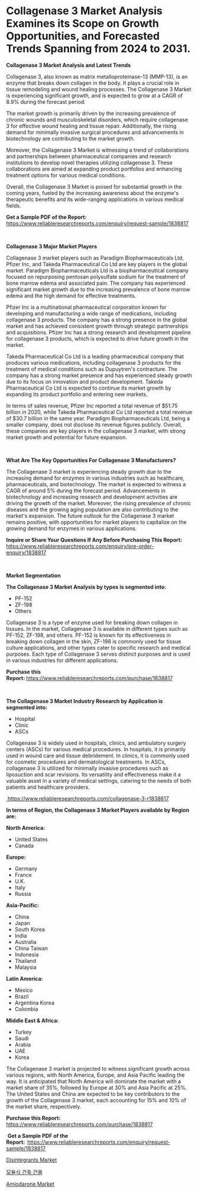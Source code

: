 <p><h1>Collagenase 3 Market Analysis Examines its Scope on Growth Opportunities, and Forecasted Trends Spanning from 2024 to 2031.</h1></p><p><strong>Collagenase 3 Market Analysis and Latest Trends</strong></p>
<p><p>Collagenase 3, also known as matrix metalloproteinase-13 (MMP-13), is an enzyme that breaks down collagen in the body. It plays a crucial role in tissue remodeling and wound healing processes. The Collagenase 3 Market is experiencing significant growth, and is expected to grow at a CAGR of 8.9% during the forecast period.</p><p>The market growth is primarily driven by the increasing prevalence of chronic wounds and musculoskeletal disorders, which require collagenase 3 for effective wound healing and tissue repair. Additionally, the rising demand for minimally invasive surgical procedures and advancements in biotechnology are contributing to the market growth.</p><p>Moreover, the Collagenase 3 Market is witnessing a trend of collaborations and partnerships between pharmaceutical companies and research institutions to develop novel therapies utilizing collagenase 3. These collaborations are aimed at expanding product portfolios and enhancing treatment options for various medical conditions.</p><p>Overall, the Collagenase 3 Market is poised for substantial growth in the coming years, fueled by the increasing awareness about the enzyme's therapeutic benefits and its wide-ranging applications in various medical fields.</p></p>
<p><strong>Get a Sample PDF of the Report:&nbsp;</strong> <a href="https://www.reliableresearchreports.com/enquiry/request-sample/1838817">https://www.reliableresearchreports.com/enquiry/request-sample/1838817</a></p>
<p>&nbsp;</p>
<p><strong>Collagenase 3 Major Market Players</strong></p>
<p><p>Collagenase 3 market players such as Paradigm Biopharmaceuticals Ltd, Pfizer Inc, and Takeda Pharmaceutical Co Ltd are key players in the global market. Paradigm Biopharmaceuticals Ltd is a biopharmaceutical company focused on repurposing pentosan polysulfate sodium for the treatment of bone marrow edema and associated pain. The company has experienced significant market growth due to the increasing prevalence of bone marrow edema and the high demand for effective treatments.</p><p>Pfizer Inc is a multinational pharmaceutical corporation known for developing and manufacturing a wide range of medications, including collagenase 3 products. The company has a strong presence in the global market and has achieved consistent growth through strategic partnerships and acquisitions. Pfizer Inc has a strong research and development pipeline for collagenase 3 products, which is expected to drive future growth in the market.</p><p>Takeda Pharmaceutical Co Ltd is a leading pharmaceutical company that produces various medications, including collagenase 3 products for the treatment of medical conditions such as Dupuytren's contracture. The company has a strong market presence and has experienced steady growth due to its focus on innovation and product development. Takeda Pharmaceutical Co Ltd is expected to continue its market growth by expanding its product portfolio and entering new markets.</p><p>In terms of sales revenue, Pfizer Inc reported a total revenue of $51.75 billion in 2020, while Takeda Pharmaceutical Co Ltd reported a total revenue of $30.7 billion in the same year. Paradigm Biopharmaceuticals Ltd, being a smaller company, does not disclose its revenue figures publicly. Overall, these companies are key players in the collagenase 3 market, with strong market growth and potential for future expansion.</p></p>
<p>&nbsp;</p>
<p><strong>What Are The Key Opportunities For Collagenase 3 Manufacturers?</strong></p>
<p><p>The Collagenase 3 market is experiencing steady growth due to the increasing demand for enzymes in various industries such as healthcare, pharmaceuticals, and biotechnology. The market is expected to witness a CAGR of around 5% during the forecast period. Advancements in biotechnology and increasing research and development activities are driving the growth of the market. Moreover, the rising prevalence of chronic diseases and the growing aging population are also contributing to the market's expansion. The future outlook for the Collagenase 3 market remains positive, with opportunities for market players to capitalize on the growing demand for enzymes in various applications.</p></p>
<p><strong>Inquire or Share Your Questions If Any Before Purchasing This Report:</strong> <a href="https://www.reliableresearchreports.com/enquiry/pre-order-enquiry/1838817">https://www.reliableresearchreports.com/enquiry/pre-order-enquiry/1838817</a></p>
<p>&nbsp;</p>
<p><strong>Market Segmentation</strong></p>
<p><strong>The Collagenase 3 Market Analysis by types is segmented into:</strong></p>
<p><ul><li>PF-152</li><li>ZF-198</li><li>Others</li></ul></p>
<p><p>Collagenase 3 is a type of enzyme used for breaking down collagen in tissues. In the market, Collagenase 3 is available in different types such as PF-152, ZF-198, and others. PF-152 is known for its effectiveness in breaking down collagen in the skin, ZF-198 is commonly used for tissue culture applications, and other types cater to specific research and medical purposes. Each type of Collagenase 3 serves distinct purposes and is used in various industries for different applications.</p></p>
<p><strong>Purchase this Report:&nbsp;</strong><a href="https://www.reliableresearchreports.com/purchase/1838817">https://www.reliableresearchreports.com/purchase/1838817</a></p>
<p>&nbsp;</p>
<p><strong>The Collagenase 3 Market Industry Research by Application is segmented into:</strong></p>
<p><ul><li>Hospital</li><li>Clinic</li><li>ASCs</li></ul></p>
<p><p>Collagenase 3 is widely used in hospitals, clinics, and ambulatory surgery centers (ASCs) for various medical procedures. In hospitals, it is primarily used in wound care and tissue debridement. In clinics, it is commonly used for cosmetic procedures and dermatological treatments. In ASCs, collagenase 3 is utilized for minimally invasive procedures such as liposuction and scar revisions. Its versatility and effectiveness make it a valuable asset in a variety of medical settings, catering to the needs of both patients and healthcare providers.</p></p>
<p><a href="https://www.reliableresearchreports.com/collagenase-3-r1838817">&nbsp;https://www.reliableresearchreports.com/collagenase-3-r1838817</a></p>
<p><strong>In terms of Region, the Collagenase 3 Market Players available by Region are:</strong></p>
<p>
    <p> <strong> North America: </strong>
        <ul>
            <li>United States</li>
            <li>Canada</li>
        </ul>
        </p> 
    <p> <strong> Europe: </strong>
        <ul>
            <li>Germany</li>
            <li>France</li>
            <li>U.K.</li>
            <li>Italy</li>
            <li>Russia</li>
        </ul>
        </p> 
    <p> <strong> Asia-Pacific: </strong>
        <ul>
            <li>China</li>
            <li>Japan</li>
            <li>South Korea</li>
            <li>India</li>
            <li>Australia</li>
            <li>China Taiwan</li>
            <li>Indonesia</li>
            <li>Thailand</li>
            <li>Malaysia</li>
        </ul>
        </p> 
    <p> <strong> Latin America: </strong>
        <ul>
            <li>Mexico</li>
            <li>Brazil</li>
            <li>Argentina Korea</li>
            <li>Colombia</li>
        </ul>
        </p> 
    <p> <strong> Middle East & Africa: </strong>
        <ul>
            <li>Turkey</li>
            <li>Saudi</li>
            <li>Arabia</li>
            <li>UAE</li>
            <li>Korea</li>
        </ul>
    </p>
    </p>
<p><p>The Collagenase 3 market is projected to witness significant growth across various regions, with North America, Europe, and Asia Pacific leading the way. It is anticipated that North America will dominate the market with a market share of 35%, followed by Europe at 30% and Asia Pacific at 25%. The United States and China are expected to be key contributors to the growth of the Collagenase 3 market, each accounting for 15% and 10% of the market share, respectively.</p></p>
<p><strong>Purchase this Report: </strong><a href="https://www.reliableresearchreports.com/purchase/1838817">https://www.reliableresearchreports.com/purchase/1838817</a></p>
<p>&nbsp;<strong>Get a Sample PDF of the Report:&nbsp;&nbsp;</strong><a href="https://www.reliableresearchreports.com/enquiry/request-sample/1838817">https://www.reliableresearchreports.com/enquiry/request-sample/1838817</a></p>
<p><strong></strong></p>
<p><p><a href="https://github.com/nathandecarvalho/Market-Research-Report-List-3/blob/main/disintegrants-market.md">Disintegrants Market</a></p><p><a href="https://github.com/chupp85/Market-Research-Report-List-1/blob/main/155681056452.md">모듈식 건축 건물</a></p><p><a href="https://github.com/kosella/Market-Research-Report-List-3/blob/main/amiodarone-market.md">Amiodarone Market</a></p></p>